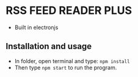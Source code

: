 # RSS FEED READER PLUS

- Built in electronjs

## Installation and usage

- In folder, open terminal and type: `npm install`
- Then type `npm start` to run the program.